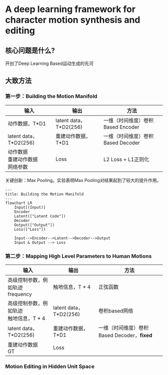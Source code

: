 # A deep learning framework for character motion synthesis and editing

## 核心问题是什么?

开创了Deep Learning Based运动生成的先河

## 大致方法

### 第一步：Building the Motion Manifold

|输入|输出|方法|
|---|---|---|
|动作数据，T*D1|latent data，T*D2(256)|一维（时间维度）卷积 Based Encoder|
|latent data，T*D2(256)|重建动作数据，T*D1|一维（时间维度）卷积 Based Decoder|
|动作数据<br> 重建动作数据<br> 网络参数|Loss|L2 Loss + L1正则化|

关键创新：Max Pooling。实验表明Max Pooling对结果起到了较大的提升作用。  

```mermaid
---
title: Building the Motion Manifold
---
flowchart LR
    Input[(Input)]
    Encoder
    Latent(["Latent Code"])
    Decoder
    Output(["Output"])
    Loss(["Loss"])

    Input-->Encoder-->Latent-->Decoder-->Output
    Input & Output --> Loss
```

### 第二步：Mapping High Level Parameters to Human Motions

|输入|输出|方法|
|---|---|---|
|高级控制参数，例如轨迹<br>frequency|触地信息，T * 4|正弦函数|
|高级控制参数，例如轨迹<br>触地信息，T * 4|latent data，T*D2(256)|卷积based网络|
|latent data，T*D2(256)|重建动作数据，T*D1|一维（时间维度）卷积 Based Decoder，**fixed**|
|重建动作数据<br>GT|Loss|

### Motion Editing in Hidden Unit Space

 
 